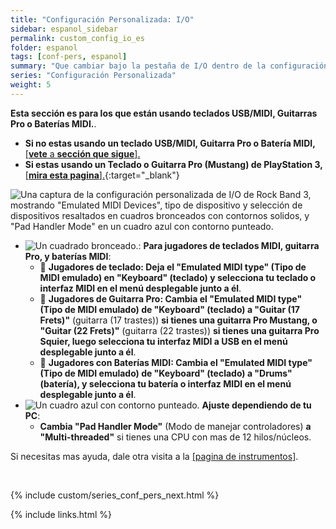```yaml
---
title: "Configuración Personalizada: I/O"
sidebar: espanol_sidebar
permalink: custom_config_io_es
folder: espanol
tags: [conf-pers, espanol]
summary: "Que cambiar bajo la pestaña de I/O dentro de la configuración personalizada de RPCS3"
series: "Configuración Personalizada"
weight: 5
---
```


**Esta sección es para los que están usando teclados USB/MIDI, Guitarras Pro o Baterías MIDI.**.  
* **Si no estas usando un teclado USB/MIDI, Guitarra Pro o Batería MIDI,** [[**vete** a **sección que sigue**].](https://carlmylo.github.io/rb3-pc/custom_config_sys_es)  
* **Si estas usando un Teclado o Guitarra Pro (Mustang) de PlayStation 3,** [[**mira esta pagina**].](https://carlmylo.github.io/rb3-pc/adv_passthrough_es){:target="_blank"}  

![Una captura de la configuración personalizada de I/O de Rock Band 3, mostrando "Emulated MIDI Devices", tipo de dispositivo y selección de dispositivos resaltados en cuadros bronceados con contornos solidos, y "Pad Handler Mode" en un cuadro azul con contorno punteado.](https://carlmylo.github.io/rb3-pc/images/cust/io.png "I/O")

* ![Un cuadrado bronceado.](https://carlmylo.github.io/rb3-pc/images/cust/smalltan.png "Cuadrado bronceado"): **Para jugadores de teclados MIDI, guitarra Pro, y baterías MIDI**:
	* 🎹 **Jugadores de teclado: Deja el "Emulated MIDI type" (Tipo de MIDI emulado) en "Keyboard" (teclado) y selecciona tu teclado o interfaz MIDI en el menú desplegable junto a él**.
	* 🎸 **Jugadores de Guitarra Pro: Cambia el "Emulated MIDI type" (Tipo de MIDI emulado) de "Keyboard" (teclado) a "Guitar (17 Frets)"** (guitarra (17 trastes)) **si tienes una guitarra Pro Mustang, o "Guitar (22 Frets)"** (guitarra (22 trastes)) **si tienes una guitarra Pro Squier, luego selecciona tu interfaz MIDI a USB en el menú desplegable junto a él**.
	* 🥁 **Jugadores con Baterías MIDI: Cambia el "Emulated MIDI type" (Tipo de MIDI emulado) de "Keyboard" (teclado) a "Drums" (batería), y selecciona tu batería o interfaz MIDI en el menú desplegable junto a él**.
* ![Un cuadro azul con contorno punteado.](https://carlmylo.github.io/rb3-pc/images/cust/smallblue.png "Cuadro azul") **Ajuste dependiendo de tu PC**: 
	* **Cambia "Pad Handler Mode"** (Modo de manejar controladores) **a "Multi-threaded"** si tienes una CPU con mas de 12 hilos/núcleos.
  
Si necesitas mas ayuda, dale otra visita a la [[pagina de instrumentos]](https://carlmylo.github.io/rb3-pc/ctrls_es).

<br/>

{% include custom/series_conf_pers_next.html %}

{% include links.html %}
